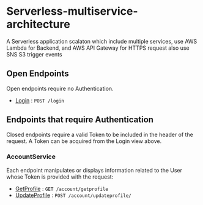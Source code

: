 # Serverless-multiservice-architecture
A Serverless application scalaton which include multiple services, use AWS Lambda for Backend, and AWS API Gateway for HTTPS request also use SNS S3 trigger events

## Open Endpoints

Open endpoints require no Authentication.

* [Login](UserService/Login/README.md) : `POST /login`

## Endpoints that require Authentication

Closed endpoints require a valid Token to be included in the header of the
request. A Token can be acquired from the Login view above.

### AccountService

Each endpoint manipulates or displays information related to the User whose
Token is provided with the request:


* [GetProfile](AccountService/GetProfile/README.md) : `GET /account/getprofile`
* [UpdateProfile](AccountService/UpdateProfile/README.md) : `POST /account/updateprofile/`
